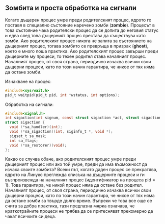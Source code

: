 ## Зомбита и проста обработка на сигнали

Когато дъщерен процес умре преди родителският процес, ядрото го поставя в специално състояние наречено зомби (**zombie**). Процесът в това състояние чака родителски процес да се допита до неговия статус и едва след това дъщерният процес престава да съществува като зомби. Ако родителският процес никога не запита за състоянието на дъщерният процес, тогава зомбито се превръща в призрак (**ghost**), което е много лоша практика. Ако родителският процес завърши преди дъщерните му процеси, то техен родител става началният процес. Началният процес, от своя страна, периодично изчаква всички свои дъщерни процеси, като по този начин гарантира, че никое от тях няма да остане зомби.

Изчакване на процес:
```c
#include<sys/wait.h>
pid_t waitpid(pid_t pid, int *wstatus, int options);
```

Обработка на сигнали:
```c
#include<signal.h>
int sigaction(int signum, const struct sigaction *act, struct sigaction *oldact);
struct sigaction {
  void (*sa_handler)(int);
  void (*sa_sigaction)(int, siginfo_t *, void *);
  sigset_t sa_mask;
  int sa_flags;
  void (*sa_restorer)(void);
};
```

Какво се случва обаче, ако родителският процес умре преди дъщерният процес или ако той умре, преди да има възможност да изчака своите зомбита? Всеки път, когато даден процес се прекратява, ядрото на Линукс преглежда списъка на дъщерните процеси и ги възпроизвежда на началният процес (идентификатор на процеса pid = 1). Това гарантира, че никой процес няма да остане без родител. Началният процес, от своя страна, периодично изчаква всички свои дъщерни процеси, като по този начин гарантира, че никое от тях няма да остане зомби за твърде дълго време. Въпреки че това все още се счита за добра практика, тази предпазна мярка означава, че краткотрайните процеси не трябва да се притесняват прекомерно да чакат всичките си деца.